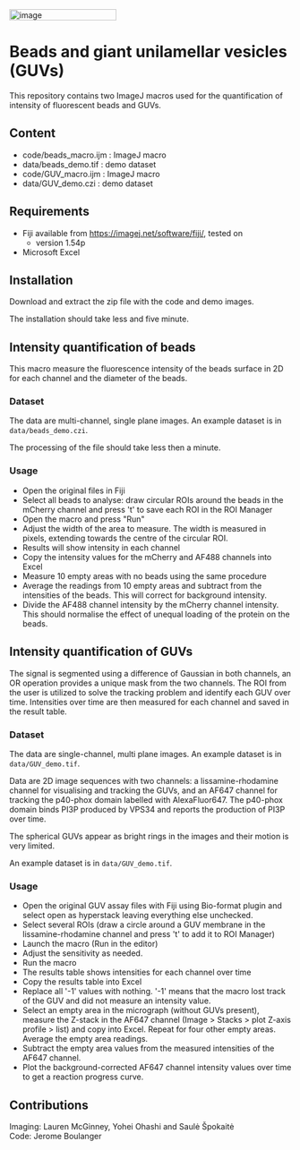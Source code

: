 <img width="191" height="20" alt="image" src="https://github.com/user-attachments/assets/434e7196-2d76-4041-962a-f19dfcd9d3f6" />

# Beads and giant unilamellar vesicles (GUVs)

This repository contains two ImageJ macros used for the quantification of intensity of fluorescent beads and GUVs.



## Content
- code/beads_macro.ijm : ImageJ macro
- data/beads_demo.tif : demo dataset
- code/GUV_macro.ijm : ImageJ macro
- data/GUV_demo.czi : demo dataset

## Requirements
- Fiji available from https://imagej.net/software/fiji/, tested on
    - version 1.54p
- Microsoft Excel

## Installation
Download and extract the zip file with the code and demo images.

The installation should take less and five minute.


## Intensity quantification of beads
This macro measure the fluorescence intensity of the beads surface in 2D for each channel and the diameter of the beads. 

###  Dataset
The data are multi-channel, single plane images. An example dataset is in `data/beads_demo.czi`.

The processing of the file should take less then a minute.

### Usage
- Open the original files in Fiji
- Select all beads to analyse: draw circular ROIs around the beads in the mCherry channel and press 't' to save each ROI in the ROI Manager
- Open the macro and press "Run"
- Adjust the width of the area to measure. The width is measured in pixels, extending towards the centre of the circular ROI. 
- Results will show intensity in each channel
- Copy the intensity values for the mCherry and AF488 channels into Excel
- Measure 10 empty areas with no beads using the same procedure
- Average the readings from 10 empty areas and subtract from the intensities of the beads. This will correct for background intensity.
- Divide the AF488 channel intensity by the mCherry channel intensity. This should normalise the effect of unequal loading of the protein on the beads. 


## Intensity quantification of GUVs

The signal is segmented using a difference of Gaussian in both channels, an OR operation provides a unique mask from the two channels. The ROI from the user is utilized to solve the tracking problem and identify each GUV over time. Intensities over time are then measured for each channel and saved in the result table.
 
### Dataset
The data are single-channel, multi plane images. An example dataset is in `data/GUV_demo.tif`.
 
Data are 2D image sequences with two channels: a lissamine-rhodamine channel for visualising and tracking the GUVs, and an AF647 channel for tracking the p40-phox domain labelled with AlexaFluor647. The p40-phox domain binds PI3P produced by VPS34 and reports the production of PI3P over time.

The spherical GUVs appear as bright rings in the images and their motion is very limited.

An example dataset is in `data/GUV_demo.tif`.

### Usage
- Open the original GUV assay files with Fiji using Bio-format plugin and select open as hyperstack leaving everything else unchecked.
- Select several ROIs (draw a circle around a GUV membrane in the lissamine-rhodamine channel and press 't' to add it to ROI Manager)
- Launch the macro (Run in the editor)
- Adjust the sensitivity as needed.
- Run the macro
- The results table shows intensities for each channel over time
- Copy the results table into Excel
- Replace all '-1' values with nothing. '-1' means that the macro lost track of the GUV and did not measure an intensity value.
- Select an empty area in the micrograph (without GUVs present), measure the Z-stack in the AF647 channel (Image > Stacks > plot Z-axis profile > list) and copy into Excel. Repeat for four other empty areas. Average the empty area readings. 
- Subtract the empty area values from the measured intensities of the AF647 channel.
- Plot the background-corrected AF647 channel intensity values over time to get a reaction progress curve.
 

## Contributions
Imaging: Lauren McGinney, Yohei Ohashi and Saulė Špokaitė  
Code: Jerome Boulanger

